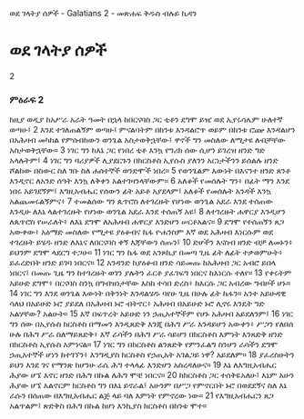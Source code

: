﻿
ወደ ገላትያ ሰዎች - Galatians 2 - መጽሐፍ ቅዱስ ብሉይ ኪዳን
# ወደ ገላትያ ሰዎች
2
### ምዕራፍ 2
 ከዚያ ወዲያ ከአሥራ አራት ዓመት በኋላ ከበርናባስ ጋር ቲቶን ደግሞ ይዤ ወደ ኢየሩሳሌም ሁለተኛ ወጣሁ፤
2  እንደ ተገለጠልኝም ወጣሁ፤ ምናልባትም በከንቱ እንዳልሮጥ ወይም በከንቱ ሮጬ እንዳልሆን በአሕዛብ መካከል የምሰብከውን ወንጌል አስታወቅኋቸው፤ ዋኖች ግን መስለው ለሚታዩ ለብቻቸው አስታወቅኋቸው።
3  ነገር ግን ከእኔ ጋር የነበረ ቲቶ እንኳ የግሪክ ሰው ሲሆን ይገረዝ ዘንድ ግድ አላሉትም፤
4  ነገር ግን ባሪያዎች ሊያደርጉን በክርስቶስ ኢየሱስ ያለንን አርነታችንን ይሰልሉ ዘንድ ሾልከው በስውር ስለ ገቡ ስለ ሐሰተኞች ወንድሞች ነበረ።
5  የወንጌልም እውነት በእናንተ ዘንድ ጸንቶ እንዲኖር ለአንድ ሰዓት እንኳ ለቅቀን አልተገዛንላቸውም።
6  አለቆች የመሰሉት ግን፥ በፊት ማን እንደ ነበሩ አይገደኝም፤ እግዚአብሔር የሰውን ፊት አይቶ አያደላም፤ አለቆች የመሰሉት አንዳች እንኳ አልጨመሩልኝምና፥
7  ተመልሰው ግን ጴጥሮስ ለተገረዙት የሆነው ወንጌል አደራ እንደ ተሰጠው እንዲሁ ለእኔ ላልተገረዙት የሆነው ወንጌል አደራ እንደ ተሰጠኝ አዩ፤
8  ለተገረዙት ሐዋርያ እንዲሆን ለጴጥሮስ የሠራለት፥ ለእኔ ደግሞ ለአሕዛብ ሐዋርያ እንድሆን ሠርቶአልና።
9  ደግሞ የተሰጠኝን ጸጋ አውቀው፥ አዕማድ መስለው የሚታዩ ያዕቆብና ኬፋ ዮሐንስም እኛ ወደ አሕዛብ እነርሱም ወደ ተገረዙት ይሄዱ ዘንድ ለእኔና ለበርናባስ ቀኝ እጃቸውን ሰጡን፤
10  ድሆችን እናስብ ዘንድ ብቻ ለመኑን፥ ይህንም ደግሞ ላደርግ ተጋሁ።
11  ነገር ግን ኬፋ ወደ አንጾኪያ በመጣ ጊዜ ፊት ለፊት ተቃወምሁት፥ ይፈረድበት ዘንድ ይገባ ነበርና።
12  አንዳንድ ከያዕቆብ ዘንድ ሳይመጡ ከአሕዛብ ጋር አብሮ ይበላ ነበርና፤ በመጡ ጊዜ ግን ከተገረዙት ወገን ያሉትን ፈርቶ ያፈገፍግ ነበርና ከእነርሱ ተለየ።
13  የቀሩትም አይሁድ ደግሞ፥ በርናባስ ስንኳ በግብዝነታቸው እስከ ተሳበ ድረስ፥ ከእርሱ ጋር አብረው ግብዞች ሆኑ።
14  ነገር ግን እንደ ወንጌል እውነት በቅንነት እንዳልሄዱ ባየሁ ጊዜ በሁሉ ፊት ኬፋን። አንተ አይሁዳዊ ሳለህ በአይሁድ ኑሮ ያይደለ በአሕዛብ ኑሮ ብትኖር፥ አሕዛብ በአይሁድ ኑሮ ሊኖሩ እንዴት ግድ አልሃቸው? አልሁት።
15  እኛ በፍጥረት አይሁድ ነን ኃጢአተኞችም የሆኑ አሕዛብ አይደለንም፤
16  ነገር ግን ሰው በኢየሱስ ክርስቶስ በማመን እንዲጸድቅ እንጂ በሕግ ሥራ እንዳይሆን አውቀን፥ ሥጋን የለበሰ ሁሉ በሕግ ሥራ ስለማይጸድቅ፥ እኛ ራሳችን በሕግ ሥራ ሳይሆን በክርስቶስ እምነት እንጸድቅ ዘንድ በክርስቶስ ኢየሱስ አምነናል።
17  ነገር ግን በክርስቶስ ልንጸድቅ የምንፈልግ ስንሆን ራሳችን ደግሞ ኃጢአተኞች ሆነን ከተገኘን፥ እንግዲያስ ክርስቶስ የኃጢአት አገልጋይ ነዋ? አይደለም።
18  ያፈረስሁትን ይህን እንደ ገና የማንጽ ከሆንሁ ራሴ ሕግ ተላላፊ እንድሆን አስረዳለሁና።
19  እኔ ለእግዚአብሔር ሕያው ሆኜ እኖር ዘንድ በሕግ በኩል ለሕግ ሞቼ ነበርና።
20  ከክርስቶስ ጋር ተሰቅዬአለሁ፤ እኔም አሁን ሕያው ሆኜ አልኖርም ክርስቶስ ግን በእኔ ይኖራል፤ አሁንም በሥጋ የምኖርበት ኑሮ በወደደኝና ስለ እኔ ራሱን በሰጠው በእግዚአብሔር ልጅ ላይ ባለ እምነት የምኖረው ነው።
21  የእግዚአብሔርን ጸጋ አልጥልም፤ ጽድቅስ በሕግ በኩል ከሆነ እንኪያስ ክርስቶስ በከንቱ ሞተ። 
